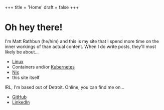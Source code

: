 +++
title = 'Home'
draft = false
+++

# Oh hey there!

I'm Matt Rathbun (he/him) and this is my site that I spend more time on the inner workings of than actual content. When I do write posts, they'll most likely be about...
- [Linux](/tags/linux)
- Containers and/or [Kubernetes](/tags/kubernetes)
- [Nix](/tags/nix)
- this site itself

IRL, I'm based out of Detroit. Online, you can find me on...
- [GitHub](https://github.com/mattbun)
- [LinkedIn](https://linkedin.com/in/matthewrathbun)
